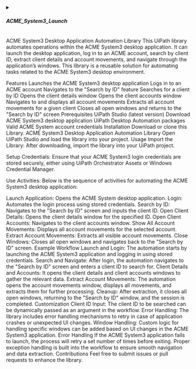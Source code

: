 <details>

<summary><h5>ACME_System3_Launch</h5></summary>
#### Description: 
Opening the ACME System 3 Desktop Application
#### PreCondition: 
ACME System3 Path Exists 
#### PostCondition:  
WelcomePage Exist
</details>

ACME System3 Desktop Application Automation Library
This UiPath library automates operations within the ACME System3 desktop application. It can launch the desktop application, log in to an ACME account, search by client ID, extract client details and account movements, and navigate through the application’s windows. This library is a reusable solution for automating tasks related to the ACME System3 desktop environment.

Features
Launches the ACME System3 desktop application
Logs in to an ACME account
Navigates to the "Search by ID" feature
Searches for a client by ID
Opens the client details window
Opens the client accounts window
Navigates to and displays all account movements
Extracts all account movements for a given client
Closes all open windows and returns to the "Search by ID" screen
Prerequisites
UiPath Studio (latest version)
Download ACME System3 desktop application
UiPath Desktop Automation packages
Valid ACME System account credentials
Installation
Download or clone this Library.
ACME System3 Desktop Application Automation Library
Open UiPath Studio and load the library into your project.
Usage
Import the Library: After downloading, import the library into your UiPath project.

Setup Credentials: Ensure that your ACME System3 login credentials are stored securely, either using UiPath Orchestrator Assets or Windows Credential Manager.

Use Activities: Below is the sequence of activities for automating the ACME System3 desktop application:

Launch Application: Opens the ACME System desktop application.
Login: Automates the login process using stored credentials.
Search by ID: Navigates to the "Search by ID" screen and inputs the client ID.
Open Client Details: Opens the client details window for the specified ID.
Open Client Accounts: Navigates to the client accounts window.
Show All Account Movements: Displays all account movements for the selected account.
Extract Account Movements: Extracts all visible account movements.
Close Windows: Closes all open windows and navigates back to the "Search by ID" screen.
Example Workflow
Launch and Login: The automation starts by launching the ACME System3 application and logging in using stored credentials.
Search and Navigate: After login, the automation navigates to the "Search by ID" screen and enters a client ID to search for.
Client Details and Accounts: It opens the client details and client accounts windows to gather the relevant data.
Extract Account Movements: The automation opens the account movements window, displays all movements, and extracts them for further processing.
Cleanup: After extraction, it closes all open windows, returning to the "Search by ID" window, and the session is completed.
Customization
Client ID Input: The client ID to be searched can be dynamically passed as an argument in the workflow.
Error Handling: The library includes error handling mechanisms to retry in case of application crashes or unexpected UI changes.
Window Handling: Custom logic for handling specific windows can be added based on UI changes in the ACME System3 application.
Error Handling
If the ACME System3 application fails to launch, the process will retry a set number of times before exiting.
Proper exception handling is built into the workflow to ensure smooth navigation and data extraction.
Contributions
Feel free to submit issues or pull requests to enhance the library.
